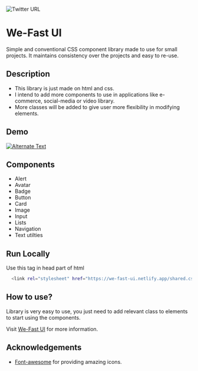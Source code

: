 



![Twitter URL](https://img.shields.io/twitter/url?style=social&url=https%3A%2F%2Ftwitter.com%2Fsaifuddinbadani)

##




# We-Fast UI

Simple and conventional CSS component library made to use for small projects. It maintains consistency over the projects and easy to re-use.


## Description

- This library is just made on html and css.
- I intend to add more components to use in applications like e-commerce, social-media or video library.
- More classes will be added to give user more flexibility in modifying elements.


## Demo

<a href="./assets/readme/Screen Recording 2022-02-21 at 4.42.52 pm.mp4" title="Demo"><img src="#" alt="Alternate Text" /></a>



## Components

- Alert
- Avatar
- Badge
- Button
- Card
- Image
- Input
- Lists
- Navigation
- Text utilties


## Run Locally


Use this tag in head part of html

```bash
  <link rel="stylesheet" href="https://we-fast-ui.netlify.app/shared.css">
```



## How to use?

Library is very easy to use, you just need to add relevant class to elements to start using the components.

Visit [We-Fast UI](https://we-fast-ui.netlify.app/) for more information.
## Acknowledgements

 - [Font-awesome](https://fontawesome.com/v6/search) for providing amazing icons.
 


